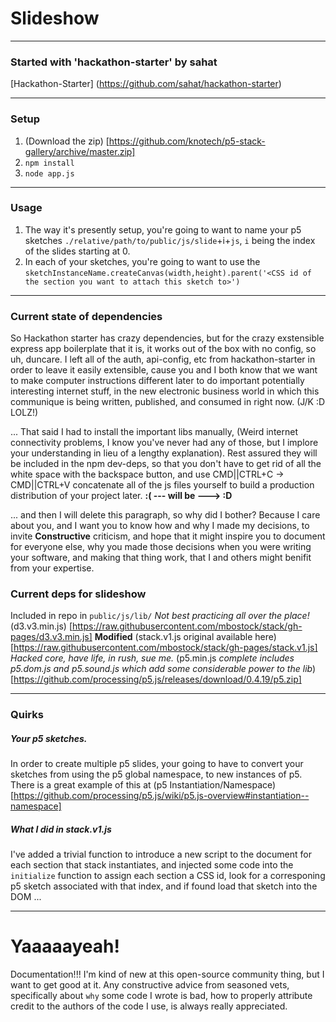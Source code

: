 # Slideshow

---

### Started with 'hackathon-starter' by sahat

[Hackathon-Starter] (https://github.com/sahat/hackathon-starter)

---

### Setup
1. (Download the zip) [https://github.com/knotech/p5-stack-gallery/archive/master.zip]
2. `npm install`
3. `node app.js`

---

### Usage

1. The way it's presently setup, you're going to want to name your p5 sketches `./relative/path/to/public/js/slide`+i+`js`, `i` being the index of the slides starting at 0.
2. In each of your sketches, you're going to want to use the `sketchInstanceName.createCanvas(width,height).parent('<CSS id of the section you want to attach this sketch to>')`

---

### Current state of dependencies

So Hackathon starter has crazy dependencies, but for the crazy exstensible express app boilerplate that it is, it works out of the box with no config, so uh, duncare. I left all of the auth, api-config, etc from hackathon-starter in order to leave it easily extensible, cause you and I both know that we want to make computer instructions different later to do important potentially interesting internet stuff, in the new electronic business world in which this communique is being written, published, and consumed in right now. (J/K :D LOLZ!)

... That said I had to install the important libs manually, (Weird internet connectivity problems, I know you've never had any of those, but I implore your understanding in lieu of a lengthy explanation). Rest assured they will be included in the npm dev-deps, so that you don't have to get rid of all the white space with the backspace button, and use CMD||CTRL+C -> CMD||CTRL+V concatenate all of the js files yourself to build a production distribution of your project later. **:( --- will be ---> :D**

... and then I will delete this paragraph, so why did I bother? Because I care about you, and I want you to know how and why I made my decisions, to invite **Constructive** criticism, and hope that it might inspire you to document for everyone else, why you made those decisions when you were writing your software, and making that thing work, that I and others might benifit from your expertise.

### Current deps for slideshow
Included in repo in `public/js/lib/` *Not best practicing all over the place!* 
(d3.v3.min.js) [https://raw.githubusercontent.com/mbostock/stack/gh-pages/d3.v3.min.js]
**Modified** (stack.v1.js original available here) [https://raw.githubusercontent.com/mbostock/stack/gh-pages/stack.v1.js]
*Hacked core, have life, in rush, sue me.*
(p5.min.js *complete includes p5.dom.js and p5.sound.js which add some considerable power to the lib*) [https://github.com/processing/p5.js/releases/download/0.4.19/p5.zip]

---

### Quirks

##### Your p5 sketches.
In order to create multiple p5 slides, your going to have to convert your sketches from using the p5 global namespace, to new instances of p5. There is a great example of this at (p5 Instantiation/Namespace) [https://github.com/processing/p5.js/wiki/p5.js-overview#instantiation--namespace]

##### What I did in stack.v1.js
I've added a trivial function to introduce a new script to the document for each section that stack instantiates, and injected some code into the `initialize` function to assign each section a CSS id, look for a corresponing p5 sketch associated with that index, and if found load that sketch into the DOM ...

---

# Yaaaaayeah!
Documentation!!! I'm kind of new at this open-source community thing, but I want to get good at it. Any constructive advice from seasoned vets, specifically about `why` some code I wrote is bad, how to properly attribute credit to the authors of the code I use, is always really appreciated. 
